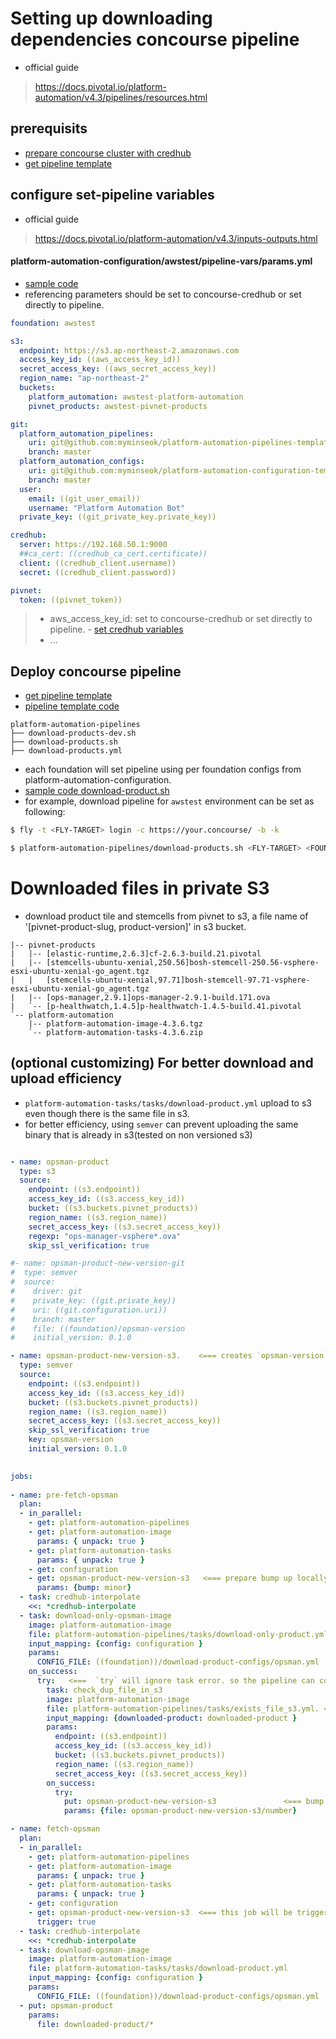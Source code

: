 
# Setting up downloading dependencies concourse pipeline
- official guide
> https://docs.pivotal.io/platform-automation/v4.3/pipelines/resources.html

## prerequisits
- [prepare concourse cluster with credhub](/concourse-with-credhub.md)
- [get pipeline template](/platform-automation/get-pipeline-template.md)

## configure set-pipeline variables
- official guide
> https://docs.pivotal.io/platform-automation/v4.3/inputs-outputs.html

#### platform-automation-configuration/awstest/pipeline-vars/params.yml
- [sample code](https://github.com/myminseok/platform-automation-configuration-template/blob/master/dev/pipeline-vars/params.yml)
- referencing parameters should be set to concourse-credhub or set directly to pipeline.
``` yaml
foundation: awstest

s3:
  endpoint: https://s3.ap-northeast-2.amazonaws.com
  access_key_id: ((aws_access_key_id))
  secret_access_key: ((aws_secret_access_key))
  region_name: "ap-northeast-2"
  buckets:
    platform_automation: awstest-platform-automation
    pivnet_products: awstest-pivnet-products

git:
  platform_automation_pipelines:
    uri: git@github.com:myminseok/platform-automation-pipelines-template.git
    branch: master
  platform_automation_configs:
    uri: git@github.com:myminseok/platform-automation-configuration-template.git
    branch: master
  user:
    email: ((git_user_email))
    username: "Platform Automation Bot"
  private_key: ((git_private_key.private_key))

credhub:
  server: https://192.168.50.1:9000
  ##ca_cert: ((credhub_ca_cert.certificate))
  client: ((credhub_client.username))
  secret: ((credhub_client.password))

pivnet:
  token: ((pivnet_token))

```
> - aws_access_key_id: set to concourse-credhub or set directly to pipeline. - [set credhub variables](/platform-automation/set-credhub-variables.md)
> - ...

## Deploy concourse pipeline
- [get pipeline template](/platform-automation/get-pipeline-template.md)
- [pipeline template code](https://github.com/myminseok/platform-automation-pipelines-template)
``` 
platform-automation-pipelines
├── download-products-dev.sh
├── download-products.sh
├── download-products.yml

```

- each foundation will set pipeline using per foundation configs from platform-automation-configuration. 
- [sample code download-product.sh](https://github.com/myminseok/platform-automation-pipelines-template/blob/master/download-product.sh)
- for example, download pipeline for `awstest` environment can be set as following:
``` bash
$ fly -t <FLY-TARGET> login -c https://your.concourse/ -b -k

$ platform-automation-pipelines/download-products.sh <FLY-TARGET> <FOUNDATION>

```


# Downloaded files in private S3 
- download product tile and stemcells from pivnet to s3, a file name of '[pivnet-product-slug, product-version]' in s3 bucket.
``` 
|-- pivnet-products
|   |-- [elastic-runtime,2.6.3]cf-2.6.3-build.21.pivotal
|   |-- [stemcells-ubuntu-xenial,250.56]bosh-stemcell-250.56-vsphere-esxi-ubuntu-xenial-go_agent.tgz
|   |   [stemcells-ubuntu-xenial,97.71]bosh-stemcell-97.71-vsphere-esxi-ubuntu-xenial-go_agent.tgz
|   |-- [ops-manager,2.9.1]ops-manager-2.9.1-build.171.ova
|   `-- [p-healthwatch,1.4.5]p-healthwatch-1.4.5-build.41.pivotal
`-- platform-automation
    |-- platform-automation-image-4.3.6.tgz
    `-- platform-automation-tasks-4.3.6.zip
```

   

## (optional customizing) For better download and upload efficiency
- `platform-automation-tasks/tasks/download-product.yml` upload to s3 even though there is the same file in s3. 
- for better efficiency, using `semver` can prevent uploading the same binary that is already in s3(tested on non versioned s3)

```yaml

- name: opsman-product
  type: s3
  source:
    endpoint: ((s3.endpoint))
    access_key_id: ((s3.access_key_id))
    bucket: ((s3.buckets.pivnet_products))
    region_name: ((s3.region_name))
    secret_access_key: ((s3.secret_access_key))
    regexp: "ops-manager-vsphere*.ova"
    skip_ssl_verification: true

#- name: opsman-product-new-version-git
#  type: semver
#  source:
#    driver: git
#    private_key: ((git.private_key))
#    uri: ((git.configuration.uri))
#    branch: master
#    file: ((foundation)/opsman-version
#    initial_version: 0.1.0

- name: opsman-product-new-version-s3.    <=== creates `opsman-version` file in s3 bucket.
  type: semver
  source:
    endpoint: ((s3.endpoint))
    access_key_id: ((s3.access_key_id))
    bucket: ((s3.buckets.pivnet_products))
    region_name: ((s3.region_name))
    secret_access_key: ((s3.secret_access_key))
    skip_ssl_verification: true
    key: opsman-version
    initial_version: 0.1.0
    

jobs:
  
- name: pre-fetch-opsman
  plan:
  - in_parallel:
    - get: platform-automation-pipelines
    - get: platform-automation-image
      params: { unpack: true }
    - get: platform-automation-tasks
      params: { unpack: true }
    - get: configuration
    - get: opsman-product-new-version-s3   <=== prepare bump up locally.
      params: {bump: minor}
  - task: credhub-interpolate
    <<: *credhub-interpolate
  - task: download-only-opsman-image
    image: platform-automation-image
    file: platform-automation-pipelines/tasks/download-only-product.yml  <=== if there is new file in pivnet, download the product into worker VM. it will be chached and shared with the next tasks (this worker VM scope)
    input_mapping: {config: configuration }
    params:
      CONFIG_FILE: ((foundation))/download-product-configs/opsman.yml
    on_success:
      try:   <===  `try` will ignore task error. so the pipeline can continues.
        task: check_dup_file_in_s3
        image: platform-automation-image
        file: platform-automation-pipelines/tasks/exists_file_s3.yml. <=== `check_dup_file_in_s3` task will check if the product file exists in s3. if exists, exit 1. if not, it will bump up semver. 
        input_mapping: {downloaded-product: downloaded-product }
        params:
          endpoint: ((s3.endpoint))
          access_key_id: ((s3.access_key_id))
          bucket: ((s3.buckets.pivnet_products))
          region_name: ((s3.region_name))
          secret_access_key: ((s3.secret_access_key))
        on_success:
          try: 
            put: opsman-product-new-version-s3               <=== bump up semver
            params: {file: opsman-product-new-version-s3/number}

- name: fetch-opsman
  plan:
  - in_parallel:
    - get: platform-automation-pipelines
    - get: platform-automation-image
      params: { unpack: true }
    - get: platform-automation-tasks
      params: { unpack: true }
    - get: configuration
    - get: opsman-product-new-version-s3  <=== this job will be triggered by bumped up `semver`.
      trigger: true
  - task: credhub-interpolate
    <<: *credhub-interpolate
  - task: download-opsman-image
    image: platform-automation-image
    file: platform-automation-tasks/tasks/download-product.yml
    input_mapping: {config: configuration }
    params:
      CONFIG_FILE: ((foundation))/download-product-configs/opsman.yml
  - put: opsman-product
    params:
      file: downloaded-product/*

```

